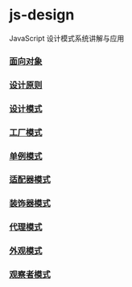 # js-design
JavaScript 设计模式系统讲解与应用

### [面向对象](https://github.com/luozyiii/js-design/blob/main/01-%E9%9D%A2%E5%90%91%E5%AF%B9%E8%B1%A1.md)

### [设计原则](https://github.com/luozyiii/js-design/blob/main/02-%E8%AE%BE%E8%AE%A1%E5%8E%9F%E5%88%99.md)

### [设计模式](https://github.com/luozyiii/js-design/blob/main/03-%E8%AE%BE%E8%AE%A1%E6%A8%A1%E5%BC%8F.md)

### [工厂模式](https://github.com/luozyiii/js-design/blob/main/04-%E5%B7%A5%E5%8E%82%E6%A8%A1%E5%BC%8F.md)

### [单例模式](https://github.com/luozyiii/js-design/blob/main/05-%E5%8D%95%E4%BE%8B%E6%A8%A1%E5%BC%8F.md)

### [适配器模式](https://github.com/luozyiii/js-design/blob/main/06-%E9%80%82%E9%85%8D%E5%99%A8%E6%A8%A1%E5%BC%8F.md)

### [装饰器模式](https://github.com/luozyiii/js-design/blob/main/07-%E8%A3%85%E9%A5%B0%E5%99%A8%E6%A8%A1%E5%BC%8F.md)

### [代理模式](https://github.com/luozyiii/js-design/blob/main/08-%E4%BB%A3%E7%90%86%E6%A8%A1%E5%BC%8F.md)

### [外观模式](https://github.com/luozyiii/js-design/blob/main/09-%E5%A4%96%E8%A7%82%E6%A8%A1%E5%BC%8F.md)

### [观察者模式](https://github.com/luozyiii/js-design/blob/main/10-%E8%A7%82%E5%AF%9F%E8%80%85%E6%A8%A1%E5%BC%8F.md)
